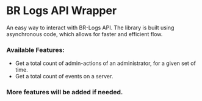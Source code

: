 # BR Logs API Wrapper
An easy way to interact with BR-Logs API. The library is built using asynchronous code, which allows for faster and efficient flow.

### Available Features:

- Get a total count of admin-actions of an administrator, for a given set of time.
- Get a total count of events on a server.

### More features will be added if needed.